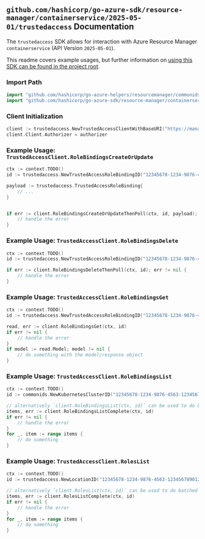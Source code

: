 
## `github.com/hashicorp/go-azure-sdk/resource-manager/containerservice/2025-05-01/trustedaccess` Documentation

The `trustedaccess` SDK allows for interaction with Azure Resource Manager `containerservice` (API Version `2025-05-01`).

This readme covers example usages, but further information on [using this SDK can be found in the project root](https://github.com/hashicorp/go-azure-sdk/tree/main/docs).

### Import Path

```go
import "github.com/hashicorp/go-azure-helpers/resourcemanager/commonids"
import "github.com/hashicorp/go-azure-sdk/resource-manager/containerservice/2025-05-01/trustedaccess"
```


### Client Initialization

```go
client := trustedaccess.NewTrustedAccessClientWithBaseURI("https://management.azure.com")
client.Client.Authorizer = authorizer
```


### Example Usage: `TrustedAccessClient.RoleBindingsCreateOrUpdate`

```go
ctx := context.TODO()
id := trustedaccess.NewTrustedAccessRoleBindingID("12345678-1234-9876-4563-123456789012", "example-resource-group", "managedClusterName", "trustedAccessRoleBindingName")

payload := trustedaccess.TrustedAccessRoleBinding{
	// ...
}


if err := client.RoleBindingsCreateOrUpdateThenPoll(ctx, id, payload); err != nil {
	// handle the error
}
```


### Example Usage: `TrustedAccessClient.RoleBindingsDelete`

```go
ctx := context.TODO()
id := trustedaccess.NewTrustedAccessRoleBindingID("12345678-1234-9876-4563-123456789012", "example-resource-group", "managedClusterName", "trustedAccessRoleBindingName")

if err := client.RoleBindingsDeleteThenPoll(ctx, id); err != nil {
	// handle the error
}
```


### Example Usage: `TrustedAccessClient.RoleBindingsGet`

```go
ctx := context.TODO()
id := trustedaccess.NewTrustedAccessRoleBindingID("12345678-1234-9876-4563-123456789012", "example-resource-group", "managedClusterName", "trustedAccessRoleBindingName")

read, err := client.RoleBindingsGet(ctx, id)
if err != nil {
	// handle the error
}
if model := read.Model; model != nil {
	// do something with the model/response object
}
```


### Example Usage: `TrustedAccessClient.RoleBindingsList`

```go
ctx := context.TODO()
id := commonids.NewKubernetesClusterID("12345678-1234-9876-4563-123456789012", "example-resource-group", "managedClusterName")

// alternatively `client.RoleBindingsList(ctx, id)` can be used to do batched pagination
items, err := client.RoleBindingsListComplete(ctx, id)
if err != nil {
	// handle the error
}
for _, item := range items {
	// do something
}
```


### Example Usage: `TrustedAccessClient.RolesList`

```go
ctx := context.TODO()
id := trustedaccess.NewLocationID("12345678-1234-9876-4563-123456789012", "locationName")

// alternatively `client.RolesList(ctx, id)` can be used to do batched pagination
items, err := client.RolesListComplete(ctx, id)
if err != nil {
	// handle the error
}
for _, item := range items {
	// do something
}
```

